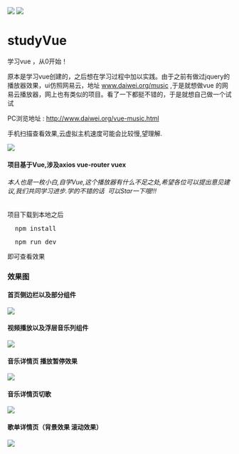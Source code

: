 ![](https://img.shields.io/badge/vue-2.2.6-4EDD96.svg) ![](https://img.shields.io/badge/stylus-0.54.5-F6B386.svg) 

# studyVue
学习vue ，从0开始！

原本是学习vue创建的，之后想在学习过程中加以实践。由于之前有做过jquery的播放器效果，ui仿照网易云，地址 www.daiwei.org/music ,于是就想做vue 的网易云播放器，网上也有类似的项目。看了一下都挺不错的，于是就想自己做一个试试

PC浏览地址 : http://www.daiwei.org/vue-music.html

手机扫描查看效果,云虚拟主机速度可能会比较慢,望理解.

![](https://github.com/IFmiss/vue-WangYiCloudMusic/blob/master/static/images/showdemo/1499612377.png)

#### 项目基于Vue,涉及axios vue-router vuex 

###### 本人也是一枚小白,自学Vue,这个播放器有什么不足之处,希望各位可以提出意见建议,我们共同学习进步.学的不错的话  可以Star一下哦!!!

项目下载到本地之后
<pre>
  npm install
</pre>
<pre>
  npm run dev
</pre>
即可查看效果

### 效果图<br>
#### 首页侧边栏以及部分组件
![](https://github.com/IFmiss/vue-WangYiCloudMusic/blob/master/static/images/showdemo/part1.gif) 

#### 视频播放以及浮层音乐列组件
![](https://github.com/IFmiss/vue-WangYiCloudMusic/blob/master/static/images/showdemo/part2.gif)

#### 音乐详情页 播放暂停效果
![](https://github.com/IFmiss/vue-WangYiCloudMusic/blob/master/static/images/showdemo/part3.gif)

#### 音乐详情页切歌
![](https://github.com/IFmiss/vue-WangYiCloudMusic/blob/master/static/images/showdemo/part4.gif)

#### 歌单详情页（背景效果 滚动效果）
![](https://github.com/IFmiss/vue-WangYiCloudMusic/blob/master/static/images/showdemo/part5.gif)

